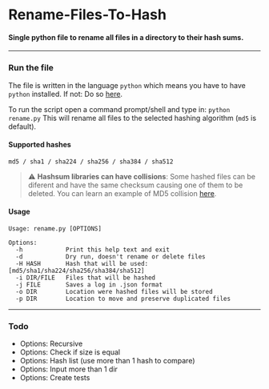 # Rename-Files-To-Hash

#### Single python file to rename all files in a directory to their hash sums.

---

### Run the file

The file is written in the language `python` which means you have to have `python` installed.
If not: Do so [here](https://www.python.org/).

To run the script open a command prompt/shell and type in: `python rename.py`
This will rename all files to the selected hashing algorithm (`md5` is default).

#### Supported hashes

```
md5 / sha1 / sha224 / sha256 / sha384 / sha512
```

> :warning: **Hashsum libraries can have collisions**: Some hashed files can be diferent and have the same checksum causing one of them to be deleted. You can learn an example of MD5 collision [here](https://www.mscs.dal.ca/~selinger/md5collision/).

#### Usage

```
Usage: rename.py [OPTIONS]

Options:
  -h            Print this help text and exit
  -d            Dry run, doesn't rename or delete files
  -H HASH       Hash that will be used: [md5/sha1/sha224/sha256/sha384/sha512]
  -i DIR/FILE   Files that will be hashed
  -j FILE       Saves a log in .json format
  -o DIR        Location were hashed files will be stored  
  -p DIR        Location to move and preserve duplicated files
```

---

### Todo

- Options: Recursive
- Options: Check if size is equal
- Options: Hash list (use more than 1 hash to compare)
- Options: Input more than 1 dir
- Options: Create tests
